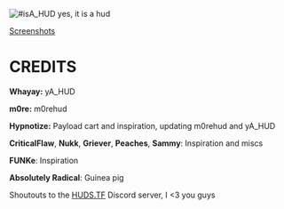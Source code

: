 ![#isA_HUD](../screenshots/0-header.png)
yes, it is a hud

[Screenshots](https://imgur.com/a/GOJe2Es)

<a>CREDITS</a>
====

**Whayay:** yA_HUD

**m0re:** m0rehud

**Hypnotize:** Payload cart and inspiration, updating m0rehud and yA_HUD

**CriticalFlaw**, **Nukk**, **Griever**, **Peaches**, **Sammy**: Inspiration and miscs

**FUNKe**: Inspiration

**Absolutely Radical**: Guinea pig

Shoutouts to the [HUDS.TF](https://huds.tf) Discord server, I <3 you guys
